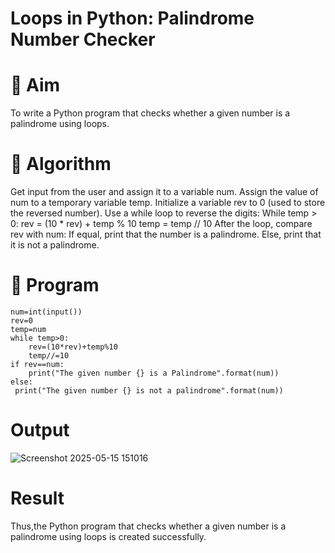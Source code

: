 # Loops in Python: Palindrome Number Checker
 # 🎯 Aim
To write a Python program that checks whether a given number is a palindrome using loops.

# 🧠 Algorithm
Get input from the user and assign it to a variable num.
Assign the value of num to a temporary variable temp.
Initialize a variable rev to 0 (used to store the reversed number).
Use a while loop to reverse the digits:
While temp > 0:
rev = (10 * rev) + temp % 10
temp = temp // 10
After the loop, compare rev with num:
If equal, print that the number is a palindrome.
Else, print that it is not a palindrome.
# 🧾 Program
```
num=int(input())
rev=0
temp=num
while temp>0:
    rev=(10*rev)+temp%10
    temp//=10
if rev==num:
    print("The given number {} is a Palindrome".format(num))
else:
 print("The given number {} is not a palindrome".format(num))
```
# Output
![Screenshot 2025-05-15 151016](https://github.com/user-attachments/assets/8a70d0d0-b709-47b9-94fe-d663595621cc)


# Result
Thus,the Python program that checks whether a given number is a palindrome using loops is created successfully.
